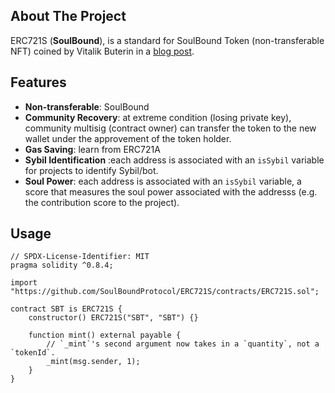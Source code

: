 <!-- ABOUT THE PROJECT -->

## About The Project

ERC721S (**SoulBound**), is a standard for SoulBound Token (non-transferable NFT) coined by Vitalik Buterin in a [blog post](https://vitalik.ca/general/2022/01/26/soulbound.html).

<!-- FEATURES -->

## Features

- **Non-transferable**: SoulBound
- **Community Recovery**: at extreme condition (losing private key), community multisig (contract owner) can transfer the token to the new wallet under the approvement of the token holder.
- **Gas Saving**: learn from ERC721A
- **Sybil Identification** :each address is associated with an `isSybil` variable for projects to identify Sybil/bot.
- **Soul Power**: each address is associated with an `isSybil` variable, a score that measures the soul power associated with the addresss (e.g. the contribution score to the project).


<!-- USAGE -->

## Usage

```solidity
// SPDX-License-Identifier: MIT
pragma solidity ^0.8.4;

import "https://github.com/SoulBoundProtocol/ERC721S/contracts/ERC721S.sol";

contract SBT is ERC721S {
    constructor() ERC721S("SBT", "SBT") {}

    function mint() external payable {
        // `_mint`'s second argument now takes in a `quantity`, not a `tokenId`.
        _mint(msg.sender, 1);
    }
}
```
